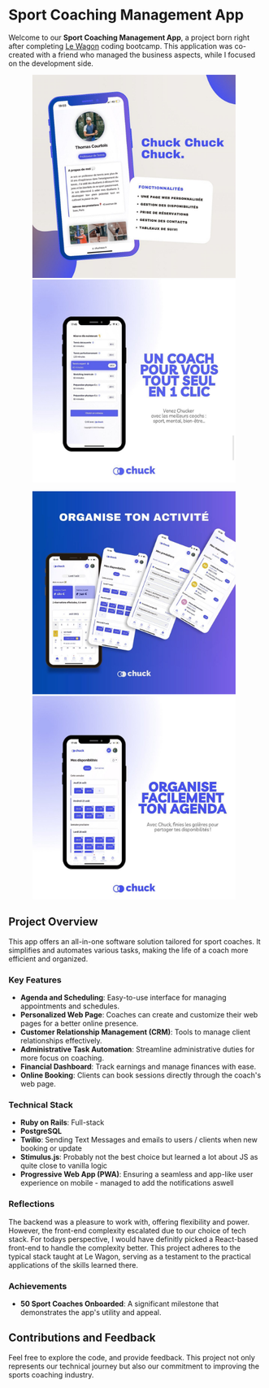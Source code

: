 # Sport Coaching Management App

Welcome to our **Sport Coaching Management App**, a project born right after completing [Le Wagon](https://www.lewagon.com/) coding bootcamp. This application was co-created with a friend who managed the business aspects, while I focused on the development side.

<p align="center">
  <img src="https://github.com/RobinRTN/ChuckApp/blob/master/IMG_7567.jpg?raw=true" alt="First Image" width="400" height="400" style="margin-right: 10px;" />
  <img src="https://github.com/RobinRTN/ChuckApp/blob/master/IMG_7568.jpg?raw=true" alt="Second Image" width="400" height="400" style="margin-right: 10px;" />
</p>
<p align="center">
  <img src="https://github.com/RobinRTN/ChuckApp/blob/master/IMG_7569.jpg?raw=true" alt="Second Image" width="400" height="400" style="margin-right: 10px;" />
  <img src="https://github.com/RobinRTN/ChuckApp/blob/master/IMG_7570.jpg?raw=true" alt="Second Image" width="400" height="400" style="margin-right: 10px;" />
</p>

## Project Overview

This app offers an all-in-one software solution tailored for sport coaches. It simplifies and automates various tasks, making the life of a coach more efficient and organized.

### Key Features

- **Agenda and Scheduling**: Easy-to-use interface for managing appointments and schedules.
- **Personalized Web Page**: Coaches can create and customize their web pages for a better online presence.
- **Customer Relationship Management (CRM)**: Tools to manage client relationships effectively.
- **Administrative Task Automation**: Streamline administrative duties for more focus on coaching.
- **Financial Dashboard**: Track earnings and manage finances with ease.
- **Online Booking**: Clients can book sessions directly through the coach's web page.

### Technical Stack

- **Ruby on Rails**: Full-stack
- **PostgreSQL**
- **Twilio**: Sending Text Messages and emails to users / clients when new booking or update
- **Stimulus.js**: Probably not the best choice but learned a lot about JS as quite close to vanilla logic
- **Progressive Web App (PWA)**: Ensuring a seamless and app-like user experience on mobile - managed to add the notifications aswell

### Reflections

The backend was a pleasure to work with, offering flexibility and power. However, the front-end complexity escalated due to our choice of tech stack. For todays perspective, I would have definitly picked a React-based front-end to handle the complexity better. This project adheres to the typical stack taught at Le Wagon, serving as a testament to the practical applications of the skills learned there.

### Achievements

- **50 Sport Coaches Onboarded**: A significant milestone that demonstrates the app's utility and appeal.

## Contributions and Feedback

Feel free to explore the code, and provide feedback. This project not only represents our technical journey but also our commitment to improving the sports coaching industry.
